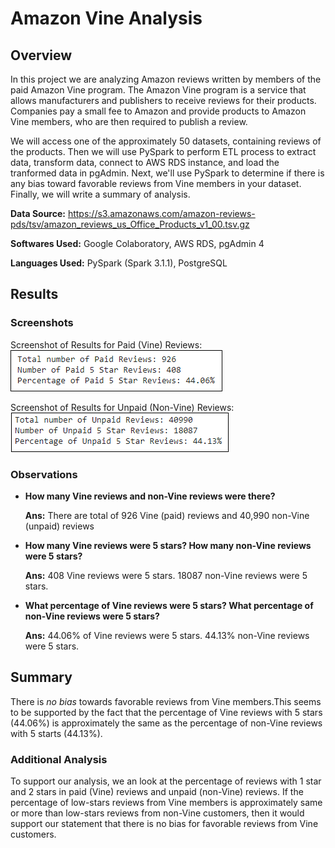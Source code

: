 # Amazon Vine Analysis

## Overview
In this project we are analyzing Amazon reviews written by members of the paid Amazon Vine program. The Amazon Vine program is a service that allows manufacturers and publishers to receive reviews for their products. Companies pay a small fee to Amazon and provide products to Amazon Vine members, who are then required to publish a review.

We will access one of the approximately 50 datasets, containing reviews of the products. Then we will use PySpark to perform ETL process to extract data, transform data, connect to AWS RDS instance, and load the tranformed data in pgAdmin. Next, we'll use PySpark to determine if there is any bias toward favorable reviews from Vine members in your dataset. Finally, we will write a summary of analysis. 

**Data Source:** https://s3.amazonaws.com/amazon-reviews-pds/tsv/amazon_reviews_us_Office_Products_v1_00.tsv.gz

**Softwares Used:** Google Colaboratory, AWS RDS, pgAdmin 4

**Languages Used:** PySpark (Spark 3.1.1), PostgreSQL

## Results

### Screenshots
Screenshot of Results for Paid (Vine) Reviews:
![Results for Paid Reviews](./Images/paid-reviews.png)

Screenshot of Results for Unpaid (Non-Vine) Reviews:
![Results for unpaid Reviews](./Images/unpaid-reviews.png)

### Observations
* **How many Vine reviews and non-Vine reviews were there?**
    
  **Ans:** There are total of 926 Vine (paid) reviews and 40,990 non-Vine (unpaid) reviews

* **How many Vine reviews were 5 stars? How many non-Vine reviews were 5 stars?**
    
  **Ans:** 408 Vine reviews were 5 stars. 18087 non-Vine reviews were 5 stars.

* **What percentage of Vine reviews were 5 stars? What percentage of non-Vine reviews were 5 stars?**

  **Ans:** 44.06% of Vine reviews were 5 stars. 44.13% non-Vine reviews were 5 stars.

## Summary

There is *no bias* towards favorable reviews from Vine members.This seems to be supported by the fact that the percentage of Vine reviews with 5 stars (44.06%) is approximately the same as the percentage of non-Vine reviews with 5 starts (44.13%). 

### Additional Analysis

To support our analysis, we an look at the percentage of reviews with 1 star and 2 stars in paid (Vine) reviews and unpaid (non-Vine) reviews. If the percentage of low-stars reviews from Vine members is approximately same or more than low-stars reviews from non-Vine customers, then it would support our statement that there is no bias for favorable reviews from Vine customers.  